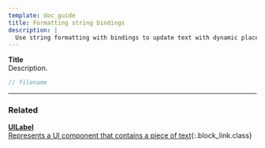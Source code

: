 ```yaml
---
template: doc_guide
title: Formatting string bindings
description: |
  Use string formatting with bindings to update text with dynamic placeholders.
---
```


<section>

**Title**<br>
Description.

</section>

```typescript
// filename
```

---

<footer>

### Related

[**UILabel**<br>Represents a UI component that contains a piece of text](/docs/ref/UILabel){:.block_link.class}

</footer>
